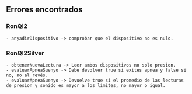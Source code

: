 ## Errores encontrados

### RonQI2

    - anyadirDispositivo -> comprobar que el dispositivo no es nulo.

### RonQI2Silver

    - obtenerNuevaLectura -> Leer ambos dispositivos no solo presion.
    - evaluarApneaSuenyo -> Debe devolver true si exites apnea y false si no, no al revés.
    - evaluarApneaSuenyo -> Devuelve true si el promedio de las lecturas de presion y sonido es mayor a los limites, no mayor o igual.

